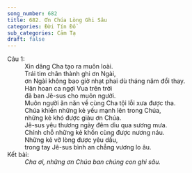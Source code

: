 ```yaml
---
song_number: 682
title: 682. Ơn Chúa Lòng Ghi Sâu
categories: Đời Tín Đồ
sub_categories: Cảm Tạ
draft: false
---
```

<dl><dt>Câu 1:</dt><dd data-verse="1">Xin dâng Cha tạo ra muôn loài. <br/>Trái tim chân thành ghi ơn Ngài, <br/>ơn Ngài không bao giờ nhạt phai dù tháng năm đổi thay. <br/>Hân hoan ca ngợi Vua trên trời <br/>đã ban Jê-sus cho muôn người. <br/>Muôn người ăn năn về cùng Cha tội lỗi xưa được tha. <br/>Chúa khiến những kẻ yếu mạnh lên trong Chúa, <br/>những kẻ khó được giàu ơn Chúa. <br/>Jê-sus yêu thương ngày đêm dìu qua sương mưa. <br/>Chính chỗ những kẻ khốn cùng được nương náu. <br/>Những kẻ vỡ lòng được yêu dấu, <br/>trong tay Jê-sus bình an chẳng vương lo âu. </dd><dt>Kết bài:</dt><dd data-end="1"><em>Cha ơi, những ơn Chúa ban chúng con ghi sâu. </em></dd></dl>